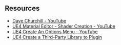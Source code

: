 ## Resources

- [Dave Churchill - YouTube](https://www.youtube.com/@DaveChurchill/playlists)
- [UE4 Material Editor - Shader Creation - YouTube](https://www.youtube.com/playlist?list=PL78XDi0TS4lFlOVKsNC6LR4sCQhetKJqs)
- [UE4 Create An Options Menu - YouTube](https://www.youtube.com/playlist?list=PLQN3U_-lMANMTpcwHFyEz_iNoxxXQ1NfY)
- [UE4 Create a Third-Party Library to Plugin](https://unrealcommunity.wiki/adding-custom-third-party-library-to-plugin-from-scratch-867b28)
